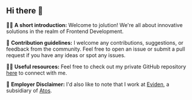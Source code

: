 ## Hi there 👋

🙋‍♀️ **A short introduction:** Welcome to jolution! We're all about innovative solutions in the realm of Frontend Development.

📝 **Contribution guidelines:** I welcome any contributions, suggestions, or feedback from the community. Feel free to open an issue or submit a pull request if you have any ideas or spot any issues.

👩‍💻 **Useful resources:** Feel free to check out my private GitHub repository [here](https://github.com/juliankasimir/) to connect with me.

🧙 **Employer Disclaimer:** I'd also like to note that I work at [Eviden](https://eviden.com/), a subsidiary of [Atos](https://atos.net/de/deutschland).
